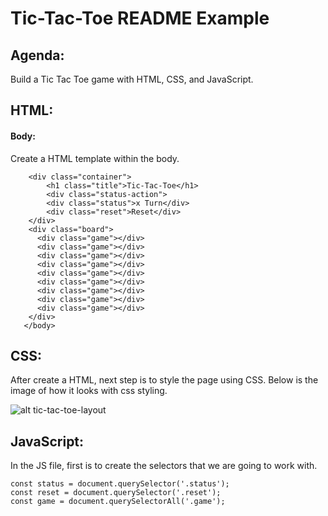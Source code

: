 # Tic-Tac-Toe README Example

## Agenda:
Build a Tic Tac Toe game with HTML, CSS, and JavaScript.


## HTML:
#### Body:
Create a HTML template within the body. 
``` <body>
    <div class="container">
        <h1 class="title">Tic-Tac-Toe</h1>
        <div class="status-action">
        <div class="status">x Turn</div>
        <div class="reset">Reset</div>
    </div>
    <div class="board">
      <div class="game"></div>
      <div class="game"></div>
      <div class="game"></div>
      <div class="game"></div>
      <div class="game"></div>
      <div class="game"></div>
      <div class="game"></div>
      <div class="game"></div>
      <div class="game"></div>
    </div>
   </body> 
   ```

## CSS:
After create a HTML, next step is to style the page using CSS. Below is the image of how it looks with css styling. 

![alt tic-tac-toe-layout](file:///Users/philipyap/Downloads/_Users_philipyap_Documents_general_assembly_homework_tik-tak-toe_index.html%20(1).png)

## JavaScript:

In the JS file, first is to create the selectors that we are going to work with.
```
const status = document.querySelector('.status');
const reset = document.querySelector('.reset');
const game = document.querySelectorAll('.game');

```